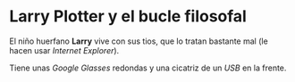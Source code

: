 # Larry Plotter y el bucle filosofal

El niño huerfano **Larry** vive con sus tios, que lo tratan bastante mal (le hacen usar *Internet Explorer*).

Tiene unas *Google Glasses* redondas y una cicatriz de un *USB* en la frente.